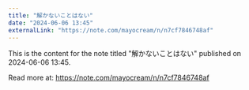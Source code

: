 ```yaml
---
title: "解かないことはない"
date: "2024-06-06 13:45"
externalLink: "https://note.com/mayocream/n/n7cf7846748af"
---
```


This is the content for the note titled "解かないことはない" published on 2024-06-06 13:45.

Read more at: https://note.com/mayocream/n/n7cf7846748af
